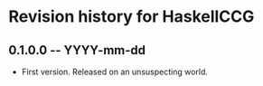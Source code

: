 # Revision history for HaskellCCG

## 0.1.0.0 -- YYYY-mm-dd

* First version. Released on an unsuspecting world.
